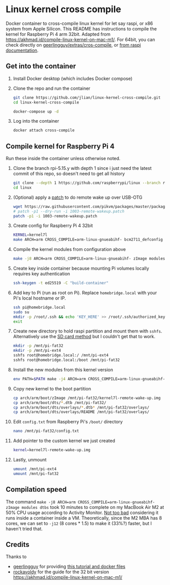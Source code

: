 # Linux kernel cross compile

Docker container to cross-compile linux kernel for let say raspi, or x86 system from Apple Silicon. This README has instructions to compile the kernel for Raspberry Pi 4 arm 32bit. Adapted from https://akhmad.id/compile-linux-kernel-on-mac-m1/. For 64bit, you can check directly on [geerlingguy/extras/cros-compile](https://github.com/geerlingguy/raspberry-pi-pcie-devices/tree/master/extras/cross-compile), or [from raspi documentation](https://www.raspberrypi.com/documentation/computers/linux_kernel.html#cross-compiling-the-kernel).

## Get into the container

1. Install Docker desktop (which includes Docker compose)
2. Clone the repo and run the container
   
   ```bash
   git clone https://github.com/jlian/linux-kernel-cross-compile.git
   cd linux-kernel-cross-compile
   
   docker-compose up -d
   ```
   
3. Log into the container 
   
   ```bash
   docker attach cross-compile
   ```

## Compile kernel for Raspberry Pi 4

Run these inside the container unless otherwise noted.

1. Clone the branch rpi-5.15.y with depth 1 since i just need the latest commit of this repo, so doesn't need to get all history

   ```bash
   git clone --depth 1 https://github.com/raspberrypi/linux --branch rpi-5.15.y
   cd linux
   ```

1. (Optional) apply a [patch](https://github.com/raspberrypi/linux/issues/3977#issuecomment-1200368214) to do remote wake up over USB-OTG

   ```bash
   wget https://raw.githubusercontent.com/pikvm/packages/master/packages/linux-rpi-pikvm/1003-remote-wakeup.patch
   # patch -p1 --dry-run -i 1003-remote-wakeup.patch
   patch -p1 -i 1003-remote-wakeup.patch
   ```

1. Create config for Raspberry Pi 4 32bit

   ```bash
   KERNEL=kernel7l
   make ARCH=arm CROSS_COMPILE=arm-linux-gnueabihf- bcm2711_defconfig
   ```

1. Compile the kernel modules from configuration above

   ```bash
   make -j8 ARCH=arm CROSS_COMPILE=arm-linux-gnueabihf- zImage modules dtbs
   ```

1. Create key inside container because mounting Pi volumes locally requires key authentication

   ```bash
   ssh-keygen -t ed25519 -C "build-container"
   ```

1. Add key to Pi (run as root on Pi). Replace `homebridge.local` with your Pi's local hostname or IP.

   ```bash
   ssh pi@homebridge.local
   sudo su
   mkdir -p /root/.ssh && echo 'KEY_HERE' >> /root/.ssh/authorized_keys
   exit
   ```

1. Create new directory to hold raspi partition and mount them with `sshfs`. Alternatively use the [SD card method](https://github.com/geerlingguy/raspberry-pi-pcie-devices/tree/master/extras/cross-compile#copying-built-kernel-via-mounted-usb-drive-or-microsd) but I couldn't get that to work.

   ```bash
   mkdir -p /mnt/pi-fat32
   mkdir -p /mnt/pi-ext4
   sshfs root@homebridge.local:/ /mnt/pi-ext4
   sshfs root@homebridge.local:/boot /mnt/pi-fat32
   ```

1. Install the new modules from this kernel version

   ```bash
   env PATH=$PATH make -j4 ARCH=arm CROSS_COMPILE=arm-linux-gnueabihf- INSTALL_MOD_PATH=/mnt/pi-ext4 modules_install
   ```

1. Copy new kernel to the boot partition

   ```bash
   cp arch/arm/boot/zImage /mnt/pi-fat32/kernel7l-remote-wake-up.img
   cp arch/arm/boot/dts/*.dtb /mnt/pi-fat32/
   cp arch/arm/boot/dts/overlays/*.dtb* /mnt/pi-fat32/overlays/
   cp arch/arm/boot/dts/overlays/README /mnt/pi-fat32/overlays/
   ```

1. Edit `config.txt` from Raspberry Pi's `/boot/` directory

   ```bash
   nano /mnt/pi-fat32/config.txt
   ```

1. Add pointer to the custom kernel we just created

   ```bash
   kernel=kernel7l-remote-wake-up.img
   ```

1. Lastly, unmount

   ```bash
   umount /mnt/pi-ext4
   umount /mnt/pi-fat32
   ```
   
## Compilation speed

The command `make -j8 ARCH=arm CROSS_COMPILE=arm-linux-gnueabihf- zImage modules dtbs` took 10 minutes to complete on my MacBook Air M2 at 50% CPU usage according to Activity Monitor. [Not too bad](https://www.jeffgeerling.com/blog/2021/apple-m1-compiles-linux-30-faster-my-intel-i9) considering it runs inside a container inside a VM. Theoretically, since the M2 MBA has 8 cores, we can set to `-j12` (8 cores * 1.5) to make it (33%?) faster, but I haven't tried that.

## Credits

Thanks to
- [geerlingguy](https://github.com/geerlingguy) for providing [this tutorial and docker files](https://github.com/geerlingguy/raspberry-pi-pcie-devices/tree/master/extras/cross-compile)
- [rockavoldy](https://github.com/rockavoldy) for the guide for the 32 bit version https://akhmad.id/compile-linux-kernel-on-mac-m1/
